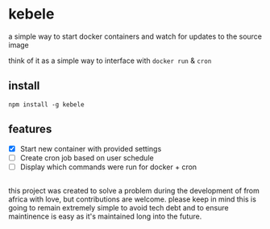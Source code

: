 # kebele

a simple way to start docker containers and watch for updates to the source image

think of it as a simple way to interface with `docker run` & `cron`

## install

`npm install -g kebele`

## features
- [x] Start new container with provided settings
- [ ] Create cron job based on user schedule
- [ ] Display which commands were run for docker + cron

## 
this project was created to solve a problem during the development of from africa with love, but contributions are welcome. please keep in mind this is going to remain extremely simple to avoid tech debt and to ensure maintinence is easy as it's maintained long into the future.